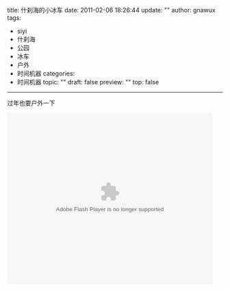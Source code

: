 title: 什刹海的小冰车
date: 2011-02-06 18:26:44
update: ""
author: gnawux
tags:
- siyi
- 什刹海
- 公园
- 冰车
- 户外
- 时间机器
categories:
- 时间机器
topic: ""
draft: false
preview: ""
top: false


---


<p>过年也要户外一下</p>
<p><embed src="http://player.youku.com/player.php/sid/XMjY0ODM0MDU2/v.swf" quality="high" width="480" height="400" align="middle" allowscriptaccess="sameDomain" type="application/x-shockwave-flash"></embed></p>
